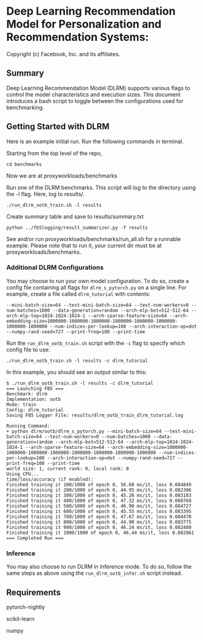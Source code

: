 # Deep Learning Recommendation Model for Personalization and Recommendation Systems:

Copyright (c) Facebook, Inc. and its affiliates.

## Summary
Deep Learning Recommendation Model (DLRM) supports various flags to control the model characteristics and execution sizes. This document introduces a bash script to toggle between the configurations used for benchmarking.

## Getting Started with DLRM
Here is an example initial run. Run the following commands in terminal.

Starting from the top level of the repo,
```
cd benchmarks
```
Now we are at proxyworkloads/benchmarks

Run one of the DLRM benchmarks. This script will log to the 
directory using the -l flag. Here, log to results/.
```
./run_dlrm_ootb_train.sh -l results
```

Create summary table and save to results/summary.txt
```
python ../fb5logging/result_summarizer.py -f results 
```

See and/or run proxyworkloads/benchmarks/run_all.sh for a runnable example. Please note that to run it, your current dir must be at proxyworkloads/benchmarks.

### Additional DLRM Configurations
You may choose to run your own model configuration. To do so, create a config file containing all flags for `dlrm_s_pytorch.py` on a single line. For example, create a file called `dlrm_tutorial` with contents:

```
--mini-batch-size=64 --test-mini-batch-size=64 --test-num-workers=0 --num-batches=1000 --data-generation=random --arch-mlp-bot=512-512-64 --arch-mlp-top=1024-1024-1024-1 --arch-sparse-feature-size=64 --arch-embedding-size=1000000-1000000-1000000-1000000-1000000-1000000-1000000-1000000 --num-indices-per-lookup=100 --arch-interaction-op=dot --numpy-rand-seed=727 --print-freq=100 --print-time
```

Run the `run_dlrm_ootb_train.sh` script with the `-c` flag to specify which config file to use:

```
./run_dlrm_ootb_train.sh -l results -c dlrm_tutorial
```

In this example, you should see an output similar to this:

```
$ ./run_dlrm_ootb_train.sh -l results -c dlrm_tutorial
=== Launching FB5 ===
Benchmark: dlrm
Implementation: ootb
Mode: train
Config: dlrm_tutorial
Saving FB5 Logger File: results/dlrm_ootb_train_dlrm_tutorial.log

Running Command:
+ python dlrm/ootb/dlrm_s_pytorch.py --mini-batch-size=64 --test-mini-batch-size=64 --test-num-workers=0 --num-batches=1000 --data-generation=random --arch-mlp-bot=512-512-64 --arch-mlp-top=1024-1024-1024-1 --arch-sparse-feature-size=64 --arch-embedding-size=1000000-1000000-1000000-1000000-1000000-1000000-1000000-1000000 --num-indices-per-lookup=100 --arch-interaction-op=dot --numpy-rand-seed=727 --print-freq=100 --print-time
world size: 1, current rank: 0, local rank: 0
Using CPU...
time/loss/accuracy (if enabled):
Finished training it 100/1000 of epoch 0, 56.60 ms/it, loss 0.084849
Finished training it 200/1000 of epoch 0, 44.95 ms/it, loss 0.082306
Finished training it 300/1000 of epoch 0, 45.26 ms/it, loss 0.083103
Finished training it 400/1000 of epoch 0, 47.32 ms/it, loss 0.080760
Finished training it 500/1000 of epoch 0, 46.90 ms/it, loss 0.084727
Finished training it 600/1000 of epoch 0, 45.55 ms/it, loss 0.083395
Finished training it 700/1000 of epoch 0, 47.67 ms/it, loss 0.084470
Finished training it 800/1000 of epoch 0, 44.90 ms/it, loss 0.083775
Finished training it 900/1000 of epoch 0, 46.24 ms/it, loss 0.082480
Finished training it 1000/1000 of epoch 0, 46.44 ms/it, loss 0.082861
=== Completed Run ===
```

### Inference
You may also choose to run DLRM in Inference mode. To do so, follow the same steps as above using the `run_dlrm_ootb_infer.sh` script instead.

## Requirements
pytorch-nightly

scikit-learn

numpy

